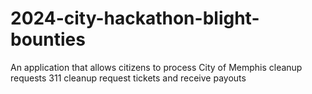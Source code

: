 # 2024-city-hackathon-blight-bounties
An application that allows citizens to process City of Memphis cleanup requests 311 cleanup request tickets and receive payouts
